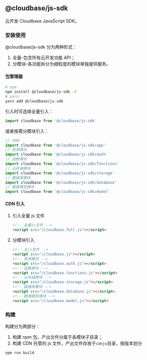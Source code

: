 ## @cloudbase/js-sdk

云开发 Cloudbase JavaScript SDK。

### 安装使用

@cloudbase/js-sdk 分为两种形式：

1. 全量-包含所有云开发功能 API；
2. 分模块-各功能拆分为细粒度的模块单独提供服务。

#### 包管理器

```bash
# npm
npm install @cloudbase/js-sdk -S
# yarn
yarn add @cloudbase/js-sdk
```

引入时可选择全量引入：

```javascript
import cloudbase from '@cloudbase/js-sdk'
```

或者按需分模块引入：

```javascript
// 内核
import cloudbase from '@cloudbase/js-sdk/app'
// 登录模块
import cloudbase from '@cloudbase/js-sdk/auth'
// 函数模块
import cloudbase from '@cloudbase/js-sdk/functions'
// 云存储模块
import cloudbase from '@cloudbase/js-sdk/storage'
// 数据库模块
import cloudbase from '@cloudbase/js-sdk/database'
// 数据模型模块
import cloudbase from '@cloudbase/js-sdk/model'
```

#### CDN 引入

1. 引入全量 js 文件

   ```html
   <!-- 全量js文件 -->
   <script src="/cloudbase.full.js"></script>
   ```

2. 分模块引入
   ```html
   <!-- 主js文件 -->
   <script src="/cloudbase.js"></script>
   <!-- 登录模块 -->
   <script src="/cloudbase.auth.js"></script>
   <!-- 函数模块 -->
   <script src="/cloudbase.functions.js"></script>
   <!-- 云存储模块 -->
   <script src="/cloudbase.storage.js"></script>
   <!-- 数据库模块 -->
   <script src="/cloudbase.database.js"></script>
   <!-- 数据模型模块 -->
   <script src="/cloudbase.model.js"></script>
   ```

### 构建

构建分为两部分：

1. 构建 npm 包，产出文件分属于各模块子目录；
2. 构建 CDN 托管的 js 文件，产出文件存放于`cdnjs`目录，按版本划分

```bash
npm run build
```
